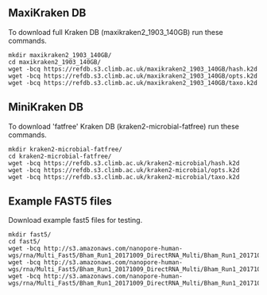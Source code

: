 ## MaxiKraken DB
To download full Kraken DB (maxikraken2_1903_140GB) run these commands.
```
mkdir maxikraken2_1903_140GB/
cd maxikraken2_1903_140GB/
wget -bcq https://refdb.s3.climb.ac.uk/maxikraken2_1903_140GB/hash.k2d
wget -bcq https://refdb.s3.climb.ac.uk/maxikraken2_1903_140GB/opts.k2d
wget -bcq https://refdb.s3.climb.ac.uk/maxikraken2_1903_140GB/taxo.k2d
```

## MiniKraken DB
To download 'fatfree' Kraken DB (kraken2-microbial-fatfree) run these commands.
```
mkdir kraken2-microbial-fatfree/
cd kraken2-microbial-fatfree/
wget -bcq https://refdb.s3.climb.ac.uk/kraken2-microbial/hash.k2d
wget -bcq https://refdb.s3.climb.ac.uk/kraken2-microbial/opts.k2d
wget -bcq https://refdb.s3.climb.ac.uk/kraken2-microbial/taxo.k2d
```


## Example FAST5 files
Download example fast5 files for testing.
```
mkdir fast5/
cd fast5/
wget -bcq http://s3.amazonaws.com/nanopore-human-wgs/rna/Multi_Fast5/Bham_Run1_20171009_DirectRNA_Multi/Bham_Run1_20171009_DirectRNA_100.fast5
wget -bcq http://s3.amazonaws.com/nanopore-human-wgs/rna/Multi_Fast5/Bham_Run1_20171009_DirectRNA_Multi/Bham_Run1_20171009_DirectRNA_101.fast5
wget -bcq http://s3.amazonaws.com/nanopore-human-wgs/rna/Multi_Fast5/Bham_Run1_20171009_DirectRNA_Multi/Bham_Run1_20171009_DirectRNA_102.fast5
```